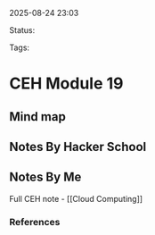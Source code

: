 2025-08-24 23:03

Status:

Tags:

# CEH Module 19

## Mind map 



## Notes By Hacker School



## Notes By Me
Full CEH note - [[Cloud Computing]]





### References
